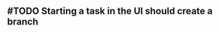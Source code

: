## #TODO Starting a task in the UI should create a branch
<!--
#story
created:2023-10-02T16:32:18.517Z
task-id:JOaFI
story-id:Starting-a-task-in-the-UI-should-create-a-branch order:3.3333333333333335
-->